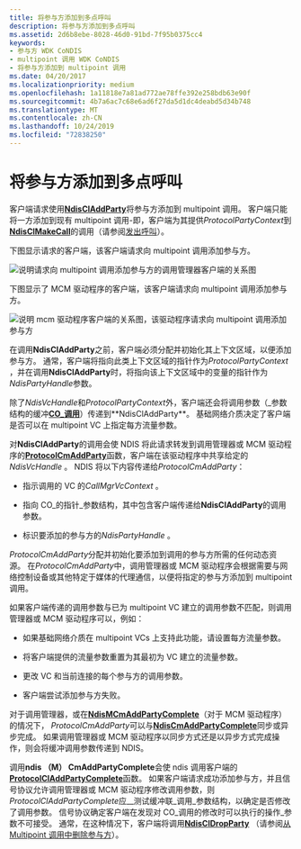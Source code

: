 ```yaml
---
title: 将参与方添加到多点呼叫
description: 将参与方添加到多点呼叫
ms.assetid: 2d6b8ebe-8028-46d0-91bd-7f95b0375cc4
keywords:
- 参与方 WDK CoNDIS
- multipoint 调用 WDK CoNDIS
- 将参与方添加到 multipoint 调用
ms.date: 04/20/2017
ms.localizationpriority: medium
ms.openlocfilehash: 1a11818e7a81ad772ae78ffe392e258bdb63e90f
ms.sourcegitcommit: 4b7a6ac7c68e6ad6f27da5d1dc4deabd5d34b748
ms.translationtype: MT
ms.contentlocale: zh-CN
ms.lasthandoff: 10/24/2019
ms.locfileid: "72838250"
---
```

# <a name="adding-a-party-to-a-multipoint-call"></a>将参与方添加到多点呼叫





客户端请求使用[**NdisClAddParty**](https://docs.microsoft.com/windows-hardware/drivers/ddi/ndis/nf-ndis-ndiscladdparty)将参与方添加到 multipoint 调用。 客户端只能将一方添加到现有 multipoint 调用-即，客户端为其提供*ProtocolPartyContext*到[**NdisClMakeCall**](https://docs.microsoft.com/windows-hardware/drivers/ddi/ndis/nf-ndis-ndisclmakecall)的调用（请参阅[发出呼叫](making-a-call.md)）。

下图显示请求的客户端，该客户端请求向 multipoint 调用添加参与方。

![说明请求向 multipoint 调用添加参与方的调用管理器客户端的关系图](images/cm-17.png)

下图显示了 MCM 驱动程序的客户端，该客户端请求向 multipoint 调用添加参与方。

![说明 mcm 驱动程序客户端的关系图，该驱动程序请求向 multipoint 调用添加参与方](images/fig1-17.png)

在调用**NdisClAddParty**之前，客户端必须分配并初始化其上下文区域，以便添加参与方。 通常，客户端将指向此类上下文区域的指针作为*ProtocolPartyContext* ，并在调用**NdisClAddParty**时，将指向该上下文区域中的变量的指针作为*NdisPartyHandle*参数。

除了*NdisVcHandle*和*ProtocolPartyContext*外，客户端还会将调用参数（\_参数结构的缓冲[**CO\_调用**](https://docs.microsoft.com/previous-versions/windows/hardware/network/ff545384(v=vs.85))）传递到**NdisClAddParty**。 基础网络介质决定了客户端是否可以在 multipoint VC 上指定每方流量参数。

对**NdisClAddParty**的调用会使 NDIS 将此请求转发到调用管理器或 MCM 驱动程序的[**ProtocolCmAddParty**](https://docs.microsoft.com/windows-hardware/drivers/ddi/ndis/nc-ndis-protocol_cm_add_party)函数，客户端在该驱动程序中共享给定的*NdisVcHandle* 。 NDIS 将以下内容传递给*ProtocolCmAddParty*：

-   指示调用的 VC 的*CallMgrVcContext* 。

-   指向 CO\_的指针\_参数结构，其中包含客户端传递给**NdisClAddParty**的调用参数。

-   标识要添加的参与方的*NdisPartyHandle* 。

*ProtocolCmAddParty*分配并初始化要添加到调用的参与方所需的任何动态资源。 在*ProtocolCmAddParty*中，调用管理器或 MCM 驱动程序会根据需要与网络控制设备或其他特定于媒体的代理通信，以便将指定的参与方添加到 multipoint 调用。

如果客户端传递的调用参数与已为 multipoint VC 建立的调用参数不匹配，则调用管理器或 MCM 驱动程序可以，例如：

-   如果基础网络介质在 multipoint VCs 上支持此功能，请设置每方流量参数。

-   将客户端提供的流量参数重置为其最初为 VC 建立的流量参数。

-   更改 VC 和当前连接的每个参与方的调用参数。

-   客户端尝试添加参与方失败。

对于调用管理器，或在[**NdisMCmAddPartyComplete**](https://docs.microsoft.com/windows-hardware/drivers/ddi/ndis/nf-ndis-ndismcmaddpartycomplete)（对于 MCM 驱动程序）的情况下， *ProtocolCmAddParty*可以与[**NdisCmAddPartyComplete**](https://docs.microsoft.com/windows-hardware/drivers/ddi/ndis/nf-ndis-ndiscmaddpartycomplete)同步或异步完成。 如果调用管理器或 MCM 驱动程序以同步方式还是以异步方式完成操作，则会将缓冲调用参数传递到 NDIS。

调用**ndis （M） CmAddPartyComplete**会使 ndis 调用客户端的[**ProtocolClAddPartyComplete**](https://docs.microsoft.com/windows-hardware/drivers/ddi/ndis/nc-ndis-protocol_cl_add_party_complete)函数。 如果客户端请求成功添加参与方，并且信号协议允许调用管理器或 MCM 驱动程序修改调用参数，则*ProtocolClAddPartyComplete*应\_\_测试缓冲联\_调用\_参数结构，以确定是否修改了调用参数。 信号协议确定客户端在发现对 CO\_调用的修改时可以执行的操作\_参数不可接受。 通常，在这种情况下，客户端将调用[**NdisClDropParty**](https://docs.microsoft.com/windows-hardware/drivers/ddi/ndis/nf-ndis-ndiscldropparty) （请参阅[从 Multipoint 调用中删除参与方](dropping-a-party-from-a-multipoint-call.md)）。

 

 





